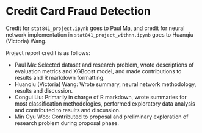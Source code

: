 # Credit Card Fraud Detection

Credit for `stat841_project.ipynb` goes to Paul Ma, and credit for neural network implementation in `stat841_project_withnn.ipynb` goes to Huanqiu (Victoria) Wang. 

Project report credit is as follows:
- Paul Ma: Selected dataset and research problem, wrote descriptions of evaluation metrics and XGBoost model, and made contributions to results and R markdown formatting.
- Huanqiu (Victoria) Wang: Wrote summary, neural network methodology, results and discussion.
- Congui Liu: Primarily in charge of R markdown, wrote summaries for most classification methodologies, performed exploratory data analysis and contributed to results and discussion.
- Min Gyu Woo: Contributed to proposal and preliminary exploration of research problem during proposal phase. 
